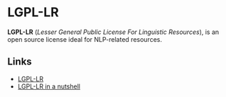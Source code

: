 LGPL-LR
======

**LGPL-LR** (*Lesser General Public License For Linguistic Resources*), is an open source license ideal for NLP-related resources.

Links
-----

- [LGPL-LR](/LGPL-LR)
- [LGPL-LR in a nutshell](http://2009.rmll.info/IMG/pdf/RMLL2009-Sciences-Sebastien_Paumier-LGPLLR.pdf)

